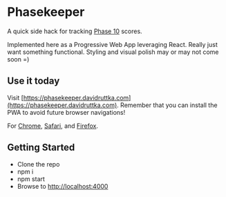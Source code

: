 # Phasekeeper

A quick side hack for tracking [Phase 10](https://www.mattelgames.com/en-us/cards/phase-10) scores.

Implemented here as a Progressive Web App leveraging React. Really just want something functional. Styling and visual polish may or may not come soon =)

## Use it today

Visit [https://phasekeeper.davidruttka.com](https://phasekeeper.davidruttka.com). Remember that you can install the PWA to avoid future browser navigations!

For [Chrome](https://support.google.com/chrome/answer/9658361?hl=en&co=GENIE.Platform%3DAndroid), [Safari](https://www.howtogeek.com/667910/how-to-add-a-website-to-your-iphone-or-ipad-home-screen/), and [Firefox](https://developer.mozilla.org/en-US/docs/Web/Progressive_web_apps/Installable_PWAs).

## Getting Started

- Clone the repo
- npm i
- npm start
- Browse to [http://localhost:4000](http://localhost:4000)
